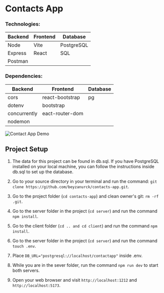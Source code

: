 # Contacts App

### Technologies: 

| Backend 	| Frontend 	| Database   	|
|---------	|----------	|------------	|
| Node    	| Vite     	| PostgreSQL 	|
| Express 	| React    	| SQL        	|
| Postman 	|     	    |         	    |

### Dependencies: 

| Backend      	| Frontend        	| Database 	|
|--------------	|-----------------	|----------	|
| cors         	| react-bootstrap 	| pg       	|
| dotenv       	| bootstrap       	|          	|
| concurrently 	| eact-router-dom 	|          	|
| nodemon      	|                 	|          	|
 

![Contact App Demo](contactApp.gif)

## Project Setup

1. The data for this project can be found in db.sql. If you have PostgreSQL installed on your local machine, you can follow the instructions inside db.sql to set up the database.

2. Go to your source directory in your terminal and run the command: `git clone https://github.com/beyzanurck/contacts-app.git`.

3. Go to the project folder (`cd contacts-app`) and clean owner's git: `rm -rf .git`.

4. Go to the server folder in the project (`cd server`) and run the command `npm install`.

5. Go to the client folder (`cd .. and cd client`) and run the command `npm install`.

6. Go to the server folder in the project (`cd server`) and run the command `touch .env`.

7. Place `DB_URL="postgresql://localhost/contactapp"` inside .env.

8. While you are in the sever folder, run the command `npm run dev` to start both servers.

9. Open your web browser and visit `http://localhost:1212` and `http://localhost:5173`.